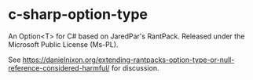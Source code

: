 c-sharp-option-type
===================

An Option&lt;T> for C# based on JaredPar's RantPack. Released under the Microsoft Public License (Ms-PL).

See https://danielnixon.org/extending-rantpacks-option-type-or-null-reference-considered-harmful/ for discussion.
